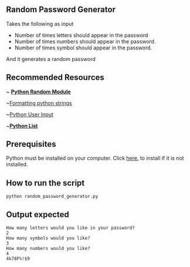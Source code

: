 ## Random Password Generator
Takes the following as input

- Number of times letters should appear in the password
- Number of times numbers should appear in the password.
- Number of times symbol should appear in the password.

And it generates a random password 


## Recommended Resources
~ **[Python Random Module](https://www.w3schools.com/python/module_random.asp)**

~[Formatting python strings](https://realpython.com/python-f-strings/)

~[Python User Input](https://www.w3schools.com/python/python_user_input.asp)

~**[Python List](https://www.w3schools.com/python/python_lists.asp)**

## Prerequisites

Python must be installed on your computer. Click [here.](https://www.python.org/downloads/) to install if it is not installed.

## How to run the script

`python random_password_generator.py`
## Output expected

```
How many letters would you like in your password?
2
How many symbols would you like?
3
How many numbers would you like?
4
4k78F%!$9
```
